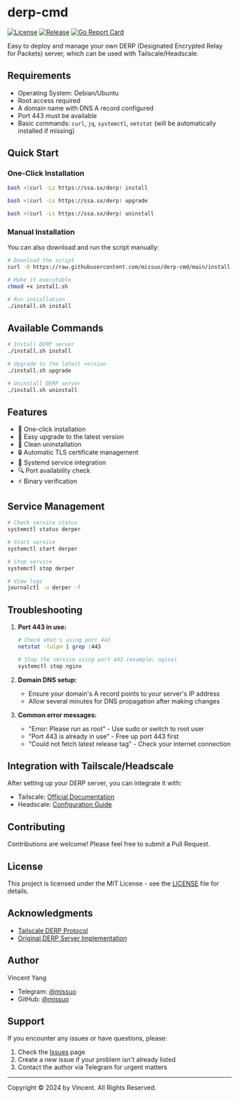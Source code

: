 # derp-cmd

[![License](https://img.shields.io/github/license/missuo/derp-cmd)](https://github.com/missuo/derp-cmd/blob/main/LICENSE)
[![Release](https://img.shields.io/github/v/release/missuo/derp-cmd)](https://github.com/missuo/derp-cmd/releases)
[![Go Report Card](https://goreportcard.com/badge/github.com/missuo/derp-cmd)](https://goreportcard.com/report/github.com/missuo/derp-cmd)

Easy to deploy and manage your own DERP (Designated Encrypted Relay for Packets) server, which can be used with Tailscale/Headscale.

## Requirements

- Operating System: Debian/Ubuntu
- Root access required
- A domain name with DNS A record configured
- Port 443 must be available
- Basic commands: `curl`, `jq`, `systemctl`, `netstat` (will be automatically installed if missing)

## Quick Start

### One-Click Installation

```bash
bash <(curl -Ls https://ssa.sx/derp) install

bash <(curl -Ls https://ssa.sx/derp) upgrade

bash <(curl -Ls https://ssa.sx/derp) uninstall
```

### Manual Installation

You can also download and run the script manually:

```bash
# Download the script
curl -O https://raw.githubusercontent.com/missuo/derp-cmd/main/install.sh

# Make it executable
chmod +x install.sh

# Run installation
./install.sh install
```

## Available Commands

```bash
# Install DERP server
./install.sh install

# Upgrade to the latest version
./install.sh upgrade

# Uninstall DERP server
./install.sh uninstall
```

## Features

- 🚀 One-click installation
- 🔄 Easy upgrade to the latest version
- 🧹 Clean uninstallation
- 🔒 Automatic TLS certificate management
- 💫 Systemd service integration
- 🔍 Port availability check
- ⚡ Binary verification

## Service Management

```bash
# Check service status
systemctl status derper

# Start service
systemctl start derper

# Stop service
systemctl stop derper

# View logs
journalctl -u derper -f
```

## Troubleshooting

1. **Port 443 in use:**
   ```bash
   # Check what's using port 443
   netstat -tulpn | grep :443
   
   # Stop the service using port 443 (example: nginx)
   systemctl stop nginx
   ```

2. **Domain DNS setup:**
   - Ensure your domain's A record points to your server's IP address
   - Allow several minutes for DNS propagation after making changes

3. **Common error messages:**
   - "Error: Please run as root" - Use sudo or switch to root user
   - "Port 443 is already in use" - Free up port 443 first
   - "Could not fetch latest release tag" - Check your internet connection

## Integration with Tailscale/Headscale

After setting up your DERP server, you can integrate it with:

- Tailscale: [Official Documentation](https://tailscale.com/kb/1118/custom-derp-servers/)
- Headscale: [Configuration Guide](https://headscale.net/running-headscale-linux/)

## Contributing

Contributions are welcome! Please feel free to submit a Pull Request.

## License

This project is licensed under the MIT License - see the [LICENSE](LICENSE) file for details.

## Acknowledgments

- [Tailscale DERP Protocol](https://tailscale.com/blog/how-tailscale-works/)
- [Original DERP Server Implementation](https://github.com/tailscale/tailscale)

## Author

Vincent Yang
- Telegram: [@missuo](https://t.me/missuo)
- GitHub: [@missuo](https://github.com/missuo)

## Support

If you encounter any issues or have questions, please:
1. Check the [Issues](https://github.com/missuo/derp-cmd/issues) page
2. Create a new issue if your problem isn't already listed
3. Contact the author via Telegram for urgent matters

---
Copyright © 2024 by Vincent. All Rights Reserved.